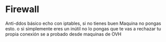 # Firewall
Anti-ddos básico echo con iptables, si no tienes buen Maquina no pongas esto. o si simplemente eres un inútil no lo pongas  que te vas a  rechazar tu propia conexión se a probado desde maquinas de OVH
